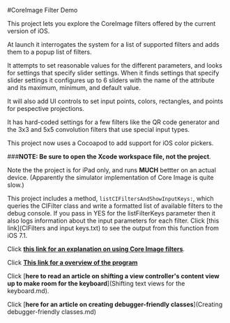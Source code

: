 #CoreImage Filter Demo

This project lets you explore the CoreImage filters offered by the current version of iOS.

At launch it interrogates the system for a list of supported filters and adds them to a popup list of filters.

It attempts to set reasonable values for the different parameters, and looks for settings that specify slider settings. When it finds settings that specify slider settings it configures up to 6 sliders with the name of the attribute and its maximum, minimum, and default value.

It will also add UI controls to set input points, colors, rectangles, and points for pespective projections.

It has hard-coded settings for a few filters like the QR code generator and the 3x3 and 5x5 convolution filters that use special input types.

This project now uses a Cocoapod to add support for iOS color pickers. 

###**NOTE: Be sure to open the Xcode workspace file, not the project**.


Note the the project is for iPad only, and runs **MUCH** bettter on an actual device. (Apparently the simulator implementation of Core Image is quite slow.)

This project includes a method, `listCIFiltersAndShowInputKeys:`, which queries the CIFilter class and write a formatted list of available filters to the debug console. If you pass in YES for the listFilterKeys parameter then it also logs information about the input parameters for each filter. Click [this link](CIFilters and input keys.txt) to see the output from this function from iOS 7.1.


Click [**this link for an explanation on using Core Image filters**](using_core_image_filters.md).

Click [**This link for a overview of the program**](how_cifiltertest_works.md)

Click [**here to read an article on shifting a view controller's content view up to make room for the keyboard**](Shifting text views for the keyboard.md).


Click [**here for an article on creating debugger-friendly classes**](Creating debugger-friendly classes.md)